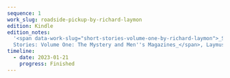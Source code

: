 ```yaml
---
sequence: 1
work_slug: roadside-pickup-by-richard-laymon
edition: Kindle
edition_notes:
  '<span data-work-slug="short-stories-volume-one-by-richard-laymon">_Short
  Stories: Volume One: The Mystery and Men''s Magazines_</span>, Laymusings, 2014'
timeline:
  - date: 2023-01-21
    progress: Finished
---
```

